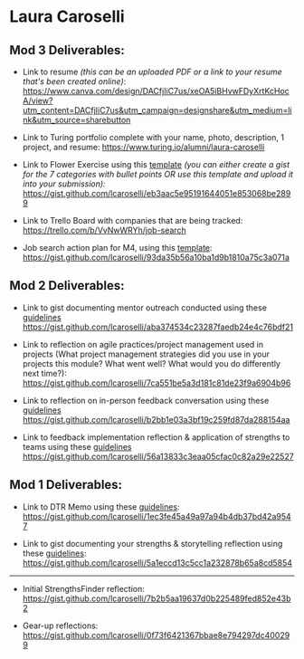 # Laura Caroselli

## Mod 3 Deliverables:

* Link to resume *(this can be an uploaded PDF or a link to your resume that's been created online)*: 
https://www.canva.com/design/DACfjIiC7us/xeOA5iBHvwFDyXrtKcHocA/view?utm_content=DACfjIiC7us&utm_campaign=designshare&utm_medium=link&utm_source=sharebutton

* Link to Turing portfolio complete with your name, photo, description, 1 project, and resume:
https://www.turing.io/alumni/laura-caroselli

* Link to Flower Exercise using this [template](https://github.com/turingschool/career-development-curriculum/blob/master/files/Career%20Unit%20-%20The%20Flower%20Diagram.pdf) *(you can either create a gist for the 7 categories with bullet points OR use this template and upload it into your submission):*
https://gist.github.com/lcaroselli/eb3aac5e95191644051e853068be2899

* Link to Trello Board with companies that are being tracked: 
https://trello.com/b/VvNwWRYh/job-search

* Job search action plan for M4, using this [template](https://github.com/turingschool/career-development-curriculum/blob/master/module_three/mod_4_action_plan_template.md):
https://gist.github.com/lcaroselli/93da35b56a10ba1d9b1810a75c3a071a


## Mod 2 Deliverables:
* Link to gist documenting mentor outreach conducted using these [guidelines](https://github.com/turingschool/career-development-curriculum/blob/master/module_two/cold_outreach_i_guidelines.md)
https://gist.github.com/lcaroselli/aba374534c23287faedb24e4c76bdf21

* Link to reflection on agile practices/project management used in projects (What project management strategies did you use in your projects this module? What went well? What would you do differently next time?):
https://gist.github.com/lcaroselli/7ca551be5a3d181c81de23f9a6904b96

* Link to reflection on in-person feedback conversation using these [guidelines](https://github.com/turingschool/career-development-curriculum/blob/master/module_two/feedback_conversation_reflection_guidelines.md)
https://gist.github.com/lcaroselli/b2bb1e03a3bf19c259fd87da288154aa

* Link to feedback implementation reflection & application of strengths to teams using these [guidelines](https://github.com/turingschool/career-development-curriculum/blob/master/module_two/feedback_implementation_strengths_reflection.md)
https://gist.github.com/lcaroselli/56a13833c3eaa05cfac0c82a29e22527

## Mod 1 Deliverables:
* Link to DTR Memo using these [guidelines](https://github.com/turingschool/career-development-curriculum/blob/master/module_one/dtr_guidelines_memo.md):
https://gist.github.com/lcaroselli/1ec3fe45a49a97a94b4db37bd42a9547

* Link to gist documenting your strengths & storytelling reflection using these [guidelines](https://github.com/turingschool/career-development-curriculum/blob/master/module_one/strengths_storytelling_reflection.md):
https://gist.github.com/lcaroselli/5a1eccd13c5cc1a232878b65a8cd5854

<hr />

* Initial StrengthsFinder reflection: <br />
https://gist.github.com/lcaroselli/7b2b5aa19637d0b225489fed852e43b2

* Gear-up reflections: <br />
https://gist.github.com/lcaroselli/0f73f6421367bbae8e794297dc400299
